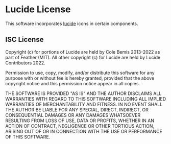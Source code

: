 # Lucide License

This software incorporates [lucide](https://lucide.dev/) icons in certain components.

## ISC License

Copyright (c) for portions of Lucide are held by Cole Bemis 2013-2022 as part of Feather (MIT). All other copyright (c) for Lucide are held by Lucide Contributors 2022.

Permission to use, copy, modify, and/or distribute this software for any purpose with or without fee is hereby granted, provided that the above copyright notice and this permission notice appear in all copies.

THE SOFTWARE IS PROVIDED "AS IS" AND THE AUTHOR DISCLAIMS ALL WARRANTIES WITH REGARD TO THIS SOFTWARE INCLUDING ALL IMPLIED WARRANTIES OF MERCHANTABILITY AND FITNESS. IN NO EVENT SHALL THE AUTHOR BE LIABLE FOR ANY SPECIAL, DIRECT, INDIRECT, OR CONSEQUENTIAL DAMAGES OR ANY DAMAGES WHATSOEVER RESULTING FROM LOSS OF USE, DATA OR PROFITS, WHETHER IN AN ACTION OF CONTRACT, NEGLIGENCE OR OTHER TORTIOUS ACTION, ARISING OUT OF OR IN CONNECTION WITH THE USE OR PERFORMANCE OF THIS SOFTWARE.

